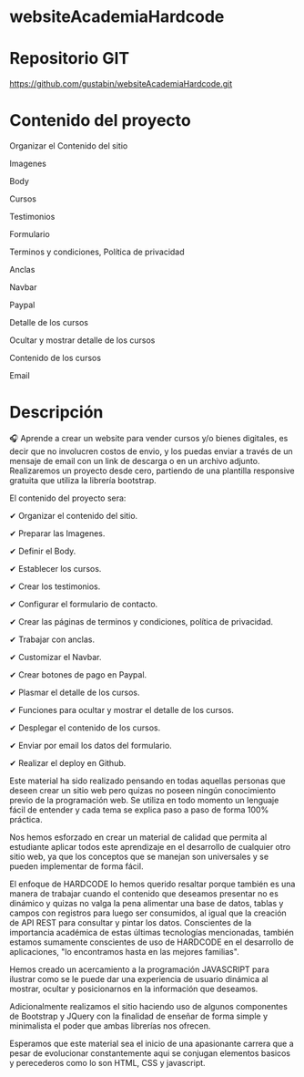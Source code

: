 ﻿# websiteAcademiaHardcode

# Repositorio GIT

https://github.com/gustabin/websiteAcademiaHardcode.git

# Contenido del proyecto

Organizar el Contenido del sitio

Imagenes

Body

Cursos

Testimonios

Formulario

Terminos y condiciones, Política de privacidad

Anclas

Navbar

Paypal

Detalle de los cursos

Ocultar y mostrar detalle de los cursos

Contenido de los cursos

Email



# Descripción

🎧 Aprende a crear un website para vender cursos y/o bienes digitales, es decir que no involucren costos de envio, y los puedas enviar a través de un mensaje de email con un link de descarga o en un archivo adjunto.
Realizaremos un proyecto desde cero, partiendo de una plantilla responsive gratuita que utiliza la librería bootstrap.

El contenido del proyecto sera:

✔ Organizar el contenido del sitio.

✔ Preparar las Imagenes.

✔ Definir el Body.

✔ Establecer los cursos.

✔ Crear los testimonios.

✔ Configurar el formulario de contacto.

✔ Crear las páginas de terminos y condiciones, política de privacidad.

✔ Trabajar con anclas.

✔ Customizar el Navbar.

✔ Crear botones de pago en Paypal.

✔ Plasmar el detalle de los cursos.

✔ Funciones para ocultar y mostrar el detalle de los cursos.

✔ Desplegar el contenido de los cursos.

✔ Enviar por email los datos del formulario.

✔ Realizar el deploy en Github.


Este material ha sido realizado pensando en todas aquellas personas que deseen crear un sitio web pero quizas no poseen ningún conocimiento previo de la programación web. Se utiliza en todo momento un lenguaje fácil de entender y cada tema se explica paso a paso de forma 100% práctica.

Nos hemos esforzado en crear un material de calidad que permita al estudiante aplicar todos este aprendizaje en el desarrollo de cualquier otro sitio web, ya que los conceptos que se manejan son universales y se pueden implementar de forma fácil.

El enfoque de HARDCODE lo hemos querido resaltar porque también es una manera de trabajar cuando el contenido que deseamos presentar no es dinámico y quizas no valga la pena alimentar una base de datos, tablas y campos con registros para luego ser consumidos, al igual que la creación de API REST para consultar y pintar los datos. Conscientes de la importancia académica de estas últimas tecnologías mencionadas, también estamos sumamente conscientes de uso de HARDCODE en el desarrollo de aplicaciones, "lo encontramos hasta en las mejores familias".

Hemos creado un acercamiento a la programación JAVASCRIPT para ilustrar como se le puede dar una experiencia de usuario dinámica al mostrar, ocultar y posicionarnos en la información que deseamos.

Adicionalmente realizamos el sitio haciendo uso de algunos componentes de Bootstrap y JQuery con la finalidad de enseñar de forma simple y minimalista el poder que ambas librerías nos ofrecen.

Esperamos que este material sea el inicio de una apasionante carrera que a pesar de evolucionar constantemente aqui se conjugan elementos basicos y perecederos como lo son HTML, CSS y javascript.

